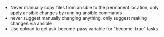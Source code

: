 - Never manually copy files from ansible to the permanent location, only apply ansible changes by running ansible commands
- never suggest manually changing anything, only suggest making changes via ansible
- Use opload to get ask-become-pass variable for "become: true" tasks
